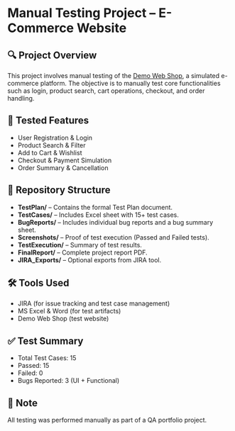 # Manual Testing Project – E-Commerce Website

## 🔍 Project Overview
This project involves manual testing of the [Demo Web Shop](https://demowebshop.tricentis.com), a simulated e-commerce platform. The objective is to manually test core functionalities such as login, product search, cart operations, checkout, and order handling.

## 🧪 Tested Features
- User Registration & Login
- Product Search & Filter
- Add to Cart & Wishlist
- Checkout & Payment Simulation
- Order Summary & Cancellation

## 📁 Repository Structure

- **TestPlan/** – Contains the formal Test Plan document.
- **TestCases/** – Includes Excel sheet with 15+ test cases.
- **BugReports/** – Includes individual bug reports and a bug summary sheet.
- **Screenshots/** – Proof of test execution (Passed and Failed tests).
- **TestExecution/** – Summary of test results.
- **FinalReport/** – Complete project report PDF.
- **JIRA_Exports/** – Optional exports from JIRA tool.

## 🛠 Tools Used
- JIRA (for issue tracking and test case management)
- MS Excel & Word (for test artifacts)
- Demo Web Shop (test website)

## ✅ Test Summary
- Total Test Cases: 15
- Passed: 15
- Failed: 0
- Bugs Reported: 3 (UI + Functional)

## 📌 Note
All testing was performed manually as part of a QA portfolio project.

